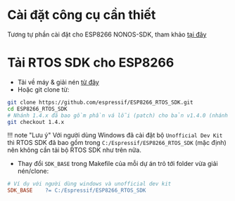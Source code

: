 # Cài đặt công cụ cần thiết
Tương tự phần cài đặt cho ESP8266 NONOS-SDK, tham khảo [tại đây](https://esp8266.vn/nonos-sdk/01-esp-basic/00-esp-basic/)

# Tải RTOS SDK cho ESP8266

- Tải về máy & giải nén [từ đây](https://espressif.com/sites/default/files/sdks/esp8266_rtos_sdk_v1.4.0_16_02_26_0.zip)
- Hoặc git clone từ:
```bash
git clone https://github.com/espressif/ESP8266_RTOS_SDK.git
cd ESP8266_RTOS_SDK
# Nhánh 1.4.x đã bao gồm phần vá lỗi (patch) cho bản v1.4.0 (nhánh master)
git checkout 1.4.x
```

!!! note "Lưu ý"
    Với người dùng Windows đã cài đặt bộ `Unofficial Dev Kit` thì RTOS SDK đã bao gồm trong `C:/Espressif/ESP8266_RTOS_SDK` (mặc định) nên không cần tải bộ RTOS SDK như trên nữa.

- Thay đổi `SDK_BASE` trong Makefile của mỗi dự án trỏ tới folder vừa giải nén/clone:
```makefile
# Ví dụ với người dùng windows và unofficial dev kit
SDK_BASE    ?= C:/Espressif/ESP8266_RTOS_SDK
```
